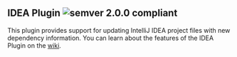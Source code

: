 ## IDEA Plugin ![semver 2.0.0 compliant](http://img.shields.io/badge/semver-2.0.0-brightgreen.svg?style=flat-square)

This plugin provides support for updating IntelliJ IDEA project files with new dependency information. You can learn about the features of the IDEA Plugin on the [wiki](https://github.com/inversoft/savant-idea-plugin/wiki/Home).
